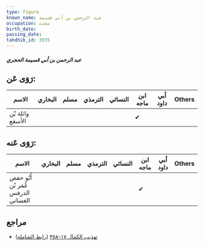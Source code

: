 ```yaml
---
type: figure
known_name: عبد الرحمن بن أبي قسيمة
occupation: محدث
birth_date:
passing_date:
tahdhib_id: 3935
---
```

##### عبد الرحمن بن أبي قسيمة الحجري

## رَوَى عَن:
| الاسم            | البخاري | مسلم | الترمذي | النسائي | ابن ماجه | أبي داود | Others |
| ---------------- | ------- | ---- | ------- | ------- | -------- | -------- | ------ |
| واثلة بْن الأسقع |         |      |         |         | ✔        |          |        |
## رَوَى عَنه:
| الاسم                              | البخاري | مسلم | الترمذي | النسائي | ابن ماجه | أبي داود | Others |
| ---------------------------------- | ------- | ---- | ------- | ------- | -------- | -------- | ------ |
| أَبُو حفص عُمَر بْن الدرفس الغساني |         |      |         |         | ✔        |          |        |
## مراجع
- [تهذيب الكمال ١٧-٣٥٨](obsidian://open?vault=Tahdhib-al-Kamal&file=Figures/٣٩٣٥-عبد%20الرحمن%20بن%20أبي%20قسيمة%20الحجري) ([رابط الشاملة](https://shamela.ws/book/3722/8908))